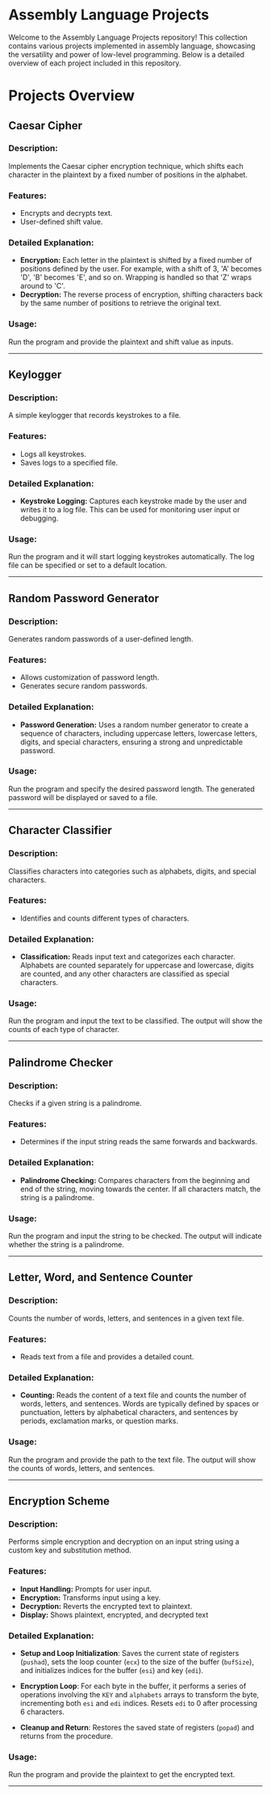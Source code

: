 # Assembly Language Projects
Welcome to the Assembly Language Projects repository! This collection contains various projects implemented in assembly language, showcasing the versatility and power of low-level programming. Below is a detailed overview of each project included in this repository.

# Projects Overview

## Caesar Cipher

### **Description:** 

Implements the Caesar cipher encryption technique, which shifts each character in the plaintext by a fixed number of positions in the alphabet.

### **Features:**
  - Encrypts and decrypts text.
  - User-defined shift value.

### **Detailed Explanation:**
  - **Encryption:** Each letter in the plaintext is shifted by a fixed number of positions defined by the user. For example, with a shift of 3, 'A' becomes 'D', 'B' becomes 'E', and so on. Wrapping is handled so that 'Z' wraps around to 'C'.
  - **Decryption:** The reverse process of encryption, shifting characters back by the same number of positions to retrieve the original text.

### **Usage:** 

Run the program and provide the plaintext and shift value as inputs.

---

## Keylogger

### **Description:** 

A simple keylogger that records keystrokes to a file.

### **Features:**
  - Logs all keystrokes.
  - Saves logs to a specified file.

### **Detailed Explanation:**
  - **Keystroke Logging:** Captures each keystroke made by the user and writes it to a log file. This can be used for monitoring user input or debugging.

### **Usage:** 

Run the program and it will start logging keystrokes automatically. The log file can be specified or set to a default location.

---

## Random Password Generator

### **Description:** 

Generates random passwords of a user-defined length.

### **Features:**
  - Allows customization of password length.
  - Generates secure random passwords.

### **Detailed Explanation:**
  - **Password Generation:** Uses a random number generator to create a sequence of characters, including uppercase letters, lowercase letters, digits, and special characters, ensuring a strong and unpredictable password.

### **Usage:**

Run the program and specify the desired password length. The generated password will be displayed or saved to a file.

---

## Character Classifier

### **Description:** 

Classifies characters into categories such as alphabets, digits, and special characters.

### **Features:**

  - Identifies and counts different types of characters.

### **Detailed Explanation:**
  - **Classification:** Reads input text and categorizes each character. Alphabets are counted separately for uppercase and lowercase, digits are counted, and any other characters are classified as special characters.

### **Usage:** 

Run the program and input the text to be classified. The output will show the counts of each type of character.

---

## Palindrome Checker

### **Description:** 

Checks if a given string is a palindrome.

### **Features:**

  - Determines if the input string reads the same forwards and backwards.

### **Detailed Explanation:**

  - **Palindrome Checking:** Compares characters from the beginning and end of the string, moving towards the center. If all characters match, the string is a palindrome.

### **Usage:** 

Run the program and input the string to be checked. The output will indicate whether the string is a palindrome.

---

## Letter, Word, and Sentence Counter

### **Description:** 

Counts the number of words, letters, and sentences in a given text file.

### **Features:**
  - Reads text from a file and provides a detailed count.

### **Detailed Explanation:**
  - **Counting:** Reads the content of a text file and counts the number of words, letters, and sentences. Words are typically defined by spaces or punctuation, letters by alphabetical characters, and sentences by periods, exclamation marks, or question marks.

### **Usage:** 

Run the program and provide the path to the text file. The output will show the counts of words, letters, and sentences.

---

## Encryption Scheme

### **Description:**

Performs simple encryption and decryption on an input string using a custom key and substitution method.

### **Features:**
  - **Input Handling:** Prompts for user input.
  - **Encryption:** Transforms input using a key.
  - **Decryption:** Reverts the encrypted text to plaintext.
  - **Display:** Shows plaintext, encrypted, and decrypted text

### **Detailed Explanation:**

  - **Setup and Loop Initialization**: Saves the current state of registers (`pushad`), sets the loop counter (`ecx`) to the size of the buffer (`bufSize`), and initializes indices for the buffer (`esi`) and key (`edi`).
  
  - **Encryption Loop**: For each byte in the buffer, it performs a series of operations involving the `KEY` and `alphabets` arrays to transform the byte, incrementing both `esi` and `edi` indices. Resets `edi` to 0 after processing 6 characters.
  
  - **Cleanup and Return**: Restores the saved state of registers (`popad`) and returns from the procedure.

### Usage:

Run the program and provide the plaintext to get the encrypted text.

---
